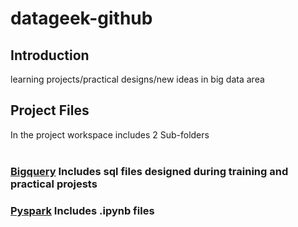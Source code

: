 # datageek-github

## Introduction
learning projects/practical designs/new ideas  in big data area

## Project Files
In the project workspace includes 2 Sub-folders <br><br>
### [Bigquery](https://github.com/xingyazhou/datageek-github/tree/master/bigquery) Includes sql files designed during training and practical projests <br>
### [Pyspark](https://github.com/xingyazhou/datageek-github/tree/master/pyspark) Includes .ipynb files <br>



